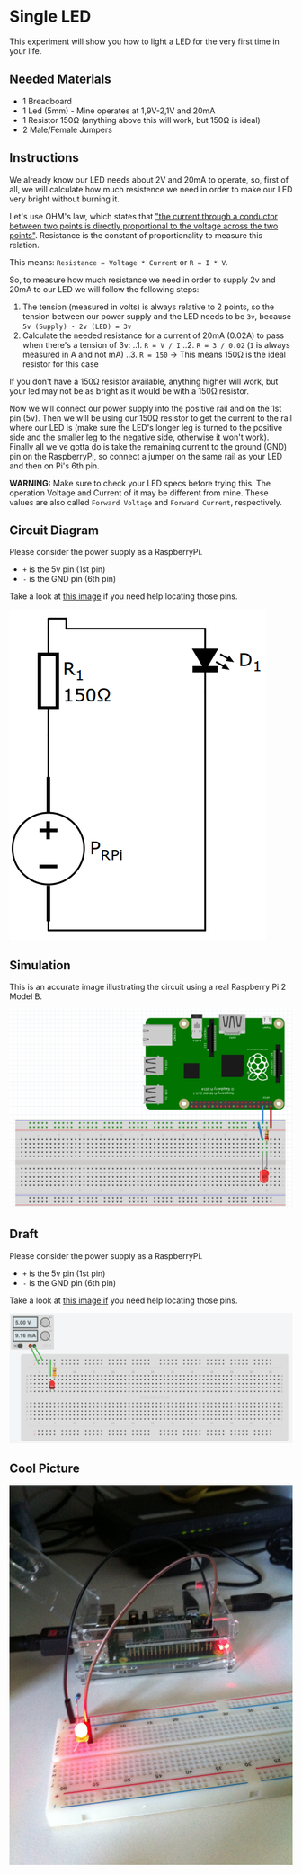 # Single LED

This experiment will show you how to light a LED for the very first time in your life.

## Needed Materials

- 1 Breadboard
- 1 Led (5mm) - Mine operates at 1,9V-2,1V and 20mA
- 1 Resistor 150Ω (anything above this will work, but 150Ω is ideal)
- 2 Male/Female Jumpers

## Instructions

We already know our LED needs about 2V and 20mA to operate, so, first of all, we will calculate how much resistence we need in order to make our LED very bright without burning it.

Let's use OHM's law, which states that ["the current through a conductor between two points is directly proportional to the voltage across the two points"](https://en.wikipedia.org/wiki/Ohm's_law). Resistance is the constant of proportionality to measure this relation.

This means: `Resistance = Voltage * Current` or `R = I * V`.

So, to measure how much resistance we need in order to supply 2v and 20mA to our LED we will follow the following steps:

1. The tension (measured in volts) is always relative to 2 points, so the tension between our power supply and the LED needs to be `3v`, because `5v (Supply) - 2v (LED) = 3v`
2. Calculate the needed resistance for a current of 20mA (0.02A) to pass when there's a tension of 3v:
..1. `R = V / I`
..2. `R = 3 / 0.02` (`I` is always measured in A and not mA)
..3. `R = 150` -> This means 150Ω is the ideal resistor for this case

If you don't have a 150Ω resistor available, anything higher will work, but your led may not be as bright as it would be with a 150Ω resistor.

Now we will connect our power supply into the positive rail and on the 1st pin (5v). Then we will be using our 150Ω resistor to get the current to the rail where our LED is (make sure the LED's longer leg is turned to the positive side and the smaller leg to the negative side, otherwise it won't work). Finally all we've gotta do is take the remaining current to the ground (GND) pin on the RaspberryPi, so connect a jumper on the same rail as your LED and then on Pi's 6th pin.

**WARNING:** Make sure to check your LED specs before trying this. The operation Voltage and Current of it may be different from mine. These values are also called `Forward Voltage` and `Forward Current`, respectively.

## Circuit Diagram

Please consider the power supply as a RaspberryPi.
* `+` is the 5v pin (1st pin)
* `-` is the GND pin (6th pin)

Take a look at [this image](../rp2-pins.png?raw=true) if you need help locating those pins.

![Circuit Diagram](./diagram.png?raw=true)

## Simulation

This is an accurate image illustrating the circuit using a real Raspberry Pi 2 Model B.

![Fritzing Simulation](./fritzing-simulation.png?raw=true)

## Draft

Please consider the power supply as a RaspberryPi.
* `+` is the 5v pin (1st pin)
* `-` is the GND pin (6th pin)

Take a look at [this image if](../rp2-pins.png?raw=true) you need help locating those pins.

![Draft](./simulation.png?raw=true)

## Cool Picture

![Cool Picture](./cool-picture.jpg?raw=true)
